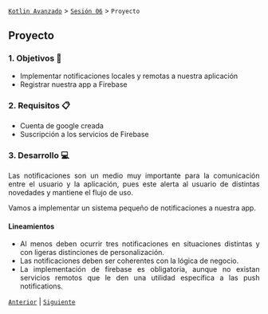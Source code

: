 [`Kotlin Avanzado`](../../Readme.md) > [`Sesión 06`](../Readme.md) > `Proyecto`

## Proyecto

<div style="text-align: justify;">




### 1. Objetivos :dart:

* Implementar notificaciones locales y remotas a nuestra aplicación
* Registrar nuestra app a Firebase

### 2. Requisitos :clipboard:

* Cuenta de google creada
* Suscripción a los servicios de Firebase

### 3. Desarrollo :computer:

Las notificaciones son un medio muy importante para la comunicación entre el usuario y la aplicación, pues este alerta al usuario de distintas novedades y mantiene el flujo de uso.

Vamos a implementar un sistema pequeño de notificaciones a nuestra app.



#### Lineamientos

* Al menos deben ocurrir tres notificaciones en situaciones distintas y con ligeras distinciones de personalización.
* Las notificaciones deben ser coherentes con la lógica de negocio.
* La implementación de firebase es obligatoria, aunque no existan servicios remotos que le den una utilidad específica a las push notifications.

[`Anterior`](../Reto-02) | [`Siguiente`](../Postwork)      

</div>

